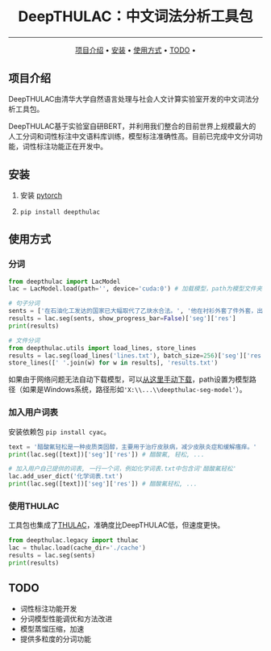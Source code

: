 <h2 align="center" style="font-size:2em;font-weight:bold">DeepTHULAC：中文词法分析工具包
</h2>




------

<p align="center">
  <a href="#项目介绍">项目介绍</a> •
  <a href="#安装">安装</a> •
  <a href="#使用方式">使用方式</a> •
  <a href="#todo">TODO</a> •
</p>



## 项目介绍

DeepTHULAC由清华大学自然语言处理与社会人文计算实验室开发的中文词法分析工具包。

DeepTHULAC基于实验室自研BERT，并利用我们整合的目前世界上规模最大的人工分词和词性标注中文语料库训练，模型标注准确性高。目前已完成中文分词功能，词性标注功能正在开发中。

## 安装

1.  安装 [pytorch](https://pytorch.org/get-started/locally/)

2. ```bash
   pip install deepthulac
   ```

## 使用方式

### 分词

```python
from deepthulac import LacModel
lac = LacModel.load(path='', device='cuda:0') # 加载模型，path为模型文件夹路径，空表示自动从huggingface下载，device设置为cuda或cpu

# 句子分词
sents = ['在石油化工发达的国家已大幅取代了乙炔水合法。', '他在衬衫外套了件外套，出门去了。']
results = lac.seg(sents, show_progress_bar=False)['seg']['res']
print(results)

# 文件分词
from deepthulac.utils import load_lines, store_lines
results = lac.seg(load_lines('lines.txt'), batch_size=256)['seg']['res']
store_lines([' '.join(w) for w in results], 'results.txt')
```

如果由于网络问题无法自动下载模型，可以[从这里手动下载](https://cloud.tsinghua.edu.cn/d/58ad34f5cc1c40a19071/)，path设置为模型路径（如果是Windows系统，路径形如`'X:\\...\\deepthulac-seg-model'`）。

### 加入用户词表
安装依赖包 `pip install cyac`。

```python
text = '醋酸氟轻松是一种皮质类固醇，主要用于治疗皮肤病，减少皮肤炎症和缓解瘙痒。'
print(lac.seg([text])['seg']['res']) # 醋酸氟, 轻松, ...

# 加入用户自己提供的词表, 一行一个词，例如化学词表.txt中包含词'醋酸氟轻松'
lac.add_user_dict('化学词表.txt')
print(lac.seg([text])['seg']['res']) # 醋酸氟轻松, ...
```

### 使用THULAC

工具包也集成了[THULAC](https://github.com/thunlp/THULAC-Python)，准确度比DeepTHULAC低，但速度更快。

```python
from deepthulac.legacy import thulac
lac = thulac.load(cache_dir='./cache')
results = lac.seg(sents)
print(results)
```

## TODO

* 词性标注功能开发
* 分词模型性能调优和方法改进
* 模型蒸馏压缩，加速
* 提供多粒度的分词功能
